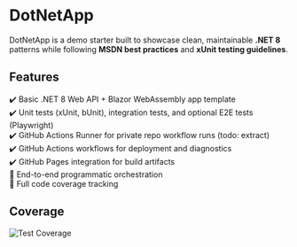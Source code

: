 # DotNetApp

DotNetApp is a demo starter built to showcase clean, maintainable **.NET 8** patterns while following **MSDN best practices** and **xUnit testing guidelines**.

## Features

✔️ Basic .NET 8 Web API + Blazor WebAssembly app template  
✔️ Unit tests (xUnit, bUnit), integration tests, and optional E2E tests (Playwright)  
✔️ GitHub Actions Runner for private repo workflow runs (todo: extract)  
✔️ GitHub Actions workflows for deployment and diagnostics  
✔️ GitHub Pages integration for build artifacts  
🚧 End-to-end programmatic orchestration  
🚧 Full code coverage tracking  

## Coverage

![Test Coverage](https://hutchisonkim.github.io/dot-net-app/coverage-summary.svg)
